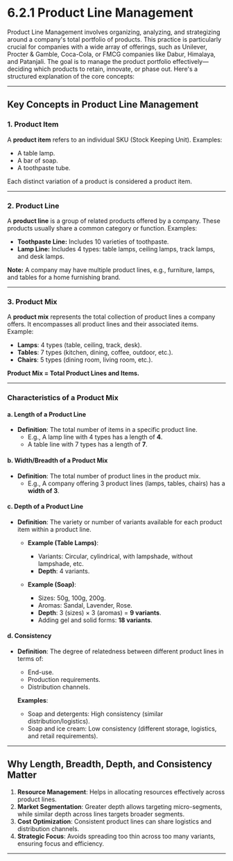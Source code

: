# 6.2.1 Product Line Management

Product Line Management involves organizing, analyzing, and strategizing around a company's total portfolio of products. This practice is particularly crucial for companies with a wide array of offerings, such as Unilever, Procter & Gamble, Coca-Cola, or FMCG companies like Dabur, Himalaya, and Patanjali. The goal is to manage the product portfolio effectively—deciding which products to retain, innovate, or phase out. Here's a structured explanation of the core concepts:

---

## Key Concepts in Product Line Management

### 1. **Product Item**
A **product item** refers to an individual SKU (Stock Keeping Unit). Examples:
- A table lamp.
- A bar of soap.
- A toothpaste tube.

Each distinct variation of a product is considered a product item.

---

### 2. **Product Line**
A **product line** is a group of related products offered by a company. These products usually share a common category or function. Examples:
- **Toothpaste Line:** Includes 10 varieties of toothpaste.
- **Lamp Line:** Includes 4 types: table lamps, ceiling lamps, track lamps, and desk lamps.

**Note:** A company may have multiple product lines, e.g., furniture, lamps, and tables for a home furnishing brand.

---

### 3. **Product Mix**
A **product mix** represents the total collection of product lines a company offers. It encompasses all product lines and their associated items.  
Example:
- **Lamps**: 4 types (table, ceiling, track, desk).
- **Tables**: 7 types (kitchen, dining, coffee, outdoor, etc.).
- **Chairs**: 5 types (dining room, living room, etc.).

**Product Mix = Total Product Lines and Items.**

---

### Characteristics of a Product Mix

#### a. **Length of a Product Line**
- **Definition**: The total number of items in a specific product line.
  - E.g., A lamp line with 4 types has a length of **4**.
  - A table line with 7 types has a length of **7**.

#### b. **Width/Breadth of a Product Mix**
- **Definition**: The total number of product lines in the product mix.
  - E.g., A company offering 3 product lines (lamps, tables, chairs) has a **width of 3**.

#### c. **Depth of a Product Line**
- **Definition**: The variety or number of variants available for each product item within a product line.
  - **Example (Table Lamps)**:
    - Variants: Circular, cylindrical, with lampshade, without lampshade, etc.
    - **Depth**: 4 variants.

  - **Example (Soap)**:
    - Sizes: 50g, 100g, 200g.
    - Aromas: Sandal, Lavender, Rose.
    - **Depth**: 3 (sizes) × 3 (aromas) = **9 variants**.
    - Adding gel and solid forms: **18 variants**.

#### d. **Consistency**
- **Definition**: The degree of relatedness between different product lines in terms of:
  - End-use.
  - Production requirements.
  - Distribution channels.

  **Examples**:
  - Soap and detergents: High consistency (similar distribution/logistics).
  - Soap and ice cream: Low consistency (different storage, logistics, and retail requirements).

---

## Why Length, Breadth, Depth, and Consistency Matter
1. **Resource Management**: Helps in allocating resources effectively across product lines.
2. **Market Segmentation**: Greater depth allows targeting micro-segments, while similar depth across lines targets broader segments.
3. **Cost Optimization**: Consistent product lines can share logistics and distribution channels.
4. **Strategic Focus**: Avoids spreading too thin across too many variants, ensuring focus and efficiency.

---

